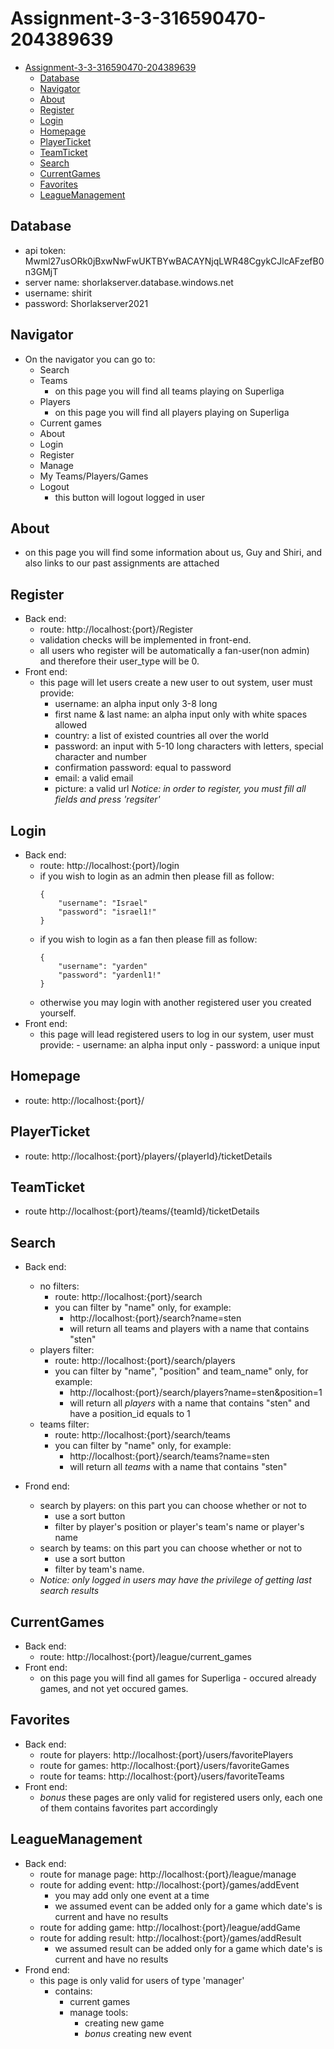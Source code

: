 # Assignment-3-3-316590470-204389639

- [Assignment-3-3-316590470-204389639](#assignment-3-3-316590470-204389639)
  - [Database](#database)
  - [Navigator](#navigator)
  - [About](#about)
  - [Register](#register)
  - [Login](#login)
  - [Homepage](#homepage)
  - [PlayerTicket](#playerticket)
  - [TeamTicket](#teamticket)
  - [Search](#search)
  - [CurrentGames](#currentgames)
  - [Favorites](#favorites)
  - [LeagueManagement](#leaguemanagement)

## Database
- api token: Mwml27usORk0jBxwNwFwUKTBYwBACAYNjqLWR48CgykCJlcAFzefB0n3GMjT
- server name: shorlakserver.database.windows.net
- username: shirit
- password: Shorlakserver2021

## Navigator
- On the navigator you can go to:
  - Search
  - Teams
    - on this page you will find all teams playing on Superliga
  - Players
    - on this page you will find all players playing on Superliga
  - Current games
  - About
  - Login
  - Register
  - Manage
  - My Teams/Players/Games
  - Logout
    - this button will logout logged in user

## About
- on this page you will find some information about us, Guy and Shiri, and also links to our past assignments are attached

## Register
- Back end:
  - route: http://localhost:{port}/Register
  - validation checks will be implemented in front-end.
  - all users who register will be automatically a fan-user(non admin) and therefore their user_type will be 0.
- Front end:
    - this page will let users create a new user to out system, user must provide:
      - username: an alpha input only 3-8 long
      - first name & last name: an alpha input only with white spaces allowed
      - country: a list of existed countries all over the world
      - password: an input with 5-10 long characters with letters, special character and number
      - confirmation password: equal to password
      - email: a valid email
      - picture: a valid url
      *Notice: in order to register, you must fill all fields and press 'regsiter'*

## Login
- Back end:
  - route: http://localhost:{port}/login
  - if you wish to login as an admin then please fill as follow:
      ```
      {
          "username": "Israel"
          "password": "israel1!"
      }
      ``` 
  - if you wish to login as a fan then please fill as follow:
      ```
      {
          "username": "yarden"
          "password": "yardenl1!"
      }
      ```
  - otherwise you may login with another registered user you created yourself.
- Front end:
  - this page will lead registered users to log in our system, user must provide:
        - username: an alpha input only
        - password: a unique input

## Homepage
- route: http://localhost:{port}/

## PlayerTicket
- route: http://localhost:{port}/players/{playerId}/ticketDetails

## TeamTicket
- route http://localhost:{port}/teams/{teamId}/ticketDetails

## Search
- Back end:
  - no filters:
    - route: http://localhost:{port}/search
    - you can filter by "name" only, for example:
      - http://localhost:{port}/search?name=sten
      - will return all teams and players with a name that contains "sten"
  - players filter:
    - route: http://localhost:{port}/search/players
    - you can filter by "name", "position" and team_name" only, for example:
      - http://localhost:{port}/search/players?name=sten&position=1
      - will return all *players* with a name that contains "sten" and have a position_id equals to 1
  - teams filter:
    - route: http://localhost:{port}/search/teams
    - you can filter by "name" only, for example:
      - http://localhost:{port}/search/teams?name=sten
      - will return all *teams* with a name that contains "sten"

- Frond end:
  - search by players:
      on this part you can choose whether or not to
      - use a sort button
      - filter by player's position or player's team's name or player's name 
  - search by teams:
      on this part you can choose whether or not to
      - use a sort button
      - filter by team's name.
  - *Notice: only logged in users may have the privilege of getting last search results*

## CurrentGames
- Back end:
  - route: http://localhost:{port}/league/current_games
- Front end:
  - on this page you will find all games for Superliga - occured already games, and not yet occured games.

## Favorites
- Back end:
  - route for players: http://localhost:{port}/users/favoritePlayers
  - route for games: http://localhost:{port}/users/favoriteGames
  - route for teams: http://localhost:{port}/users/favoriteTeams
- Front end:
  - *bonus* these pages are only valid for registered users only, each one of them contains favorites part accordingly

## LeagueManagement
- Back end:
  - route for manage page: http://localhost:{port}/league/manage
  - route for adding event: http://localhost:{port}/games/addEvent
    - you may add only one event at a time
    - we assumed event can be added only for a game which date's is current and have no results
  - route for adding game: http://localhost:{port}/league/addGame
  - route for adding result: http://localhost:{port}/games/addResult
    - we assumed result can be added only for a game which date's is current and have no results
- Frond end:
  - this page is only valid for users of type 'manager'
    - contains:
      - current games
      - manage tools:
        - creating new game
        - *bonus* creating new event 